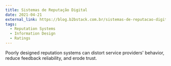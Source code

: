 ```yaml
---
title: Sistemas de Reputação Digital
date: 2021-04-21
external_link: https://blog.b2bstack.com.br/sistemas-de-reputacao-digital/
tags:
  - Reputation Systems
  - Information Design
  - Ratings
---
```


Poorly designed reputation systems can distort service providers' behavior, reduce feedback reliability, and erode trust.

<!--more-->
